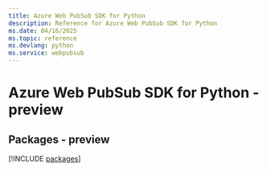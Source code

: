 ```yaml
---
title: Azure Web PubSub SDK for Python
description: Reference for Azure Web PubSub SDK for Python
ms.date: 04/16/2025
ms.topic: reference
ms.devlang: python
ms.service: webpubsub
---
```

# Azure Web PubSub SDK for Python - preview
## Packages - preview
[!INCLUDE [packages](web-pubsub-index.md)]